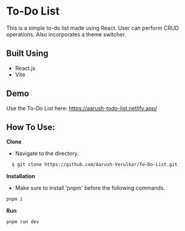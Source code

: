 
# To-Do List

This is a simple to-do list made using React. User can perform CRUD operations. Also incorporates a theme switcher.

## Built Using

* React.js
* Vite
## Demo

Use the To-Do List here: https://aarush-todo-list.netlify.app/

## How To Use:

**Clone**

* Navigate to the directory.

```bash
  $ git clone https://github.com/Aarush-Verulkar/To-Do-List.git
```

**Installation**

* Make sure to install 'pnpm' before the following commands.

```bash
pnpm i
```

**Run**

```bash
pnpm run dev
```
